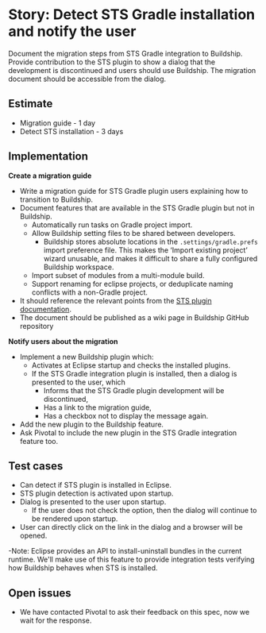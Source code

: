 # Story: Detect STS Gradle installation and notify the user

Document the migration steps from STS Gradle integration to Buildship. Provide contribution to the STS plugin to show a dialog that the development is discontinued and users should use Buildship. The migration document should be accessible from the dialog.

## Estimate

- Migration guide - 1 day
- Detect STS installation - 3 days

## Implementation

**Create a migration guide**
- Write a migration guide for STS Gradle plugin users explaining how to transition to Buildship.
- Document features that are available in the STS Gradle plugin but not in Buildship.
    - Automatically run tasks on Gradle project import.
    - Allow Buildship setting files to be shared between developers.
        - Buildship stores absolute locations in the `.settings/gradle.prefs` import preference file. This makes the ‘Import existing project’ wizard unusable, and makes it difficult to share a fully configured Buildship workspace.
    - Import subset of modules from a multi-module build.
    - Support renaming for eclipse projects, or deduplicate naming conflicts with a non-Gradle project.
- It should reference the relevant points from the [STS plugin documentation](https://github.com/spring-projects/eclipse-integration-gradle/wiki).
- The document should be published as a wiki page in Buildship GitHub repository

**Notify users about the migration**
- Implement a new Buildship plugin which:
    - Activates at Eclipse startup and checks the installed plugins.
    - If the STS Gradle integration plugin is installed, then a dialog is presented to the user, which
        - Informs that the STS Gradle plugin development will be discontinued,
        - Has a link to the migration guide,
        - Has a checkbox not to display the message again.
- Add the new plugin to the Buildship feature.
- Ask Pivotal to include the new plugin in the STS Gradle integration feature too.

## Test cases
- Can detect if STS plugin is installed in Eclipse.
- STS plugin detection is activated upon startup.
- Dialog is presented to the user upon startup.
     - If the user does not check the option, then the dialog will continue to be rendered upon startup.
- User can directly click on the link in the dialog and a browser will be opened.

 -Note: Eclipse provides an API to install-uninstall bundles in the current runtime. We'll make use of this feature to provide integration tests verifying how Buildship behaves when STS is installed.

## Open issues

- We have contacted Pivotal to ask their feedback on this spec, now we wait for the response.
